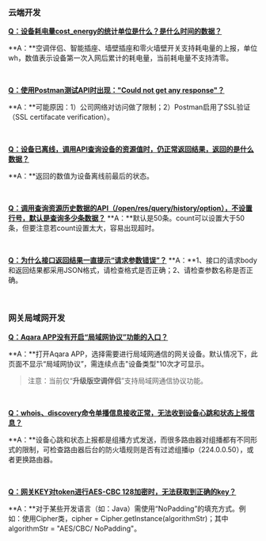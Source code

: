 ### **云端开发**

<u>**Q：设备耗电量cost_energy的统计单位是什么？是什么时间的数据？**</u>

**A：**空调伴侣、智能插座、墙壁插座和零火墙壁开关支持耗电量的上报，单位wh，数值表示设备第一次入网后累计的耗电量，当前耗电量不支持清零。

&nbsp;

<u>**Q：使用Postman测试API时出现："Could not get any response"？**</u>

**A：**可能原因：1）公司网络对访问做了限制；2）Postman启用了SSL验证（SSL certifacate verification）。

&nbsp;

<u>**Q：设备已离线，调用API查询设备的资源值时，仍正常返回结果，返回的是什么数据？**</u>

**A：**返回的数值为设备离线前最后的状态。

&nbsp;

**<u>Q：调用查询资源历史数据的API（/open/res/query/history/option），不设置行号，默认是查询多少条数据？</u>** 
**A：**默认是50条。count可以设置大于50条，但要注意若count设置太大，容易出现超时。

&nbsp;

**<u>Q：为什么接口返回结果一直提示“请求参数错误”？</u>** 
**A：**1、接口的请求body和返回结果都采用JSON格式，请检查格式是否正确；2、请检查参数名称是否正确。 

&nbsp;

### **网关局域网开发**

<u>**Q：Aqara APP没有开启“局域网协议”功能的入口？**</u>

**A：**打开Aqara APP，选择需要进行局域网通信的网关设备。默认情况下，此页面不显示“局域网协议”，需连续点击"设备类型"10次才可显示。 

> 注意：当前仅“**升级版空调伴侣**”支持局域网通信协议功能。

&nbsp;

<u>**Q：whois、discovery命令单播信息接收正常，无法收到设备心跳和状态上报信息？**</u>

**A：**设备心跳和状态上报都是组播方式发送，而很多路由器对组播都有不同形式的限制，可检查路由器后台的防火墙规则是否有过滤组播ip（224.0.0.50），或者更换路由器。

&nbsp;

<u>**Q：网关KEY对token进行AES-CBC 128加密时，无法获取到正确的key？**</u>

**A：**对于某些开发语言（如：Java）需使用“NoPadding”的填充方式。例如：使用Cipher类，cipher = Cipher.getInstance(algorithmStr)；其中algorithmStr = "AES/CBC/ NoPadding"。

&nbsp;


